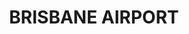 ---
lastmod: '2025-04-06T06:05:21+00:00'
latitude: -27.38837225
layout: suburb
longitude: 153.1132012
postcode: '4008'
state: QLD
title: BRISBANE AIRPORT
url: /qld/brisbane-airport/
---